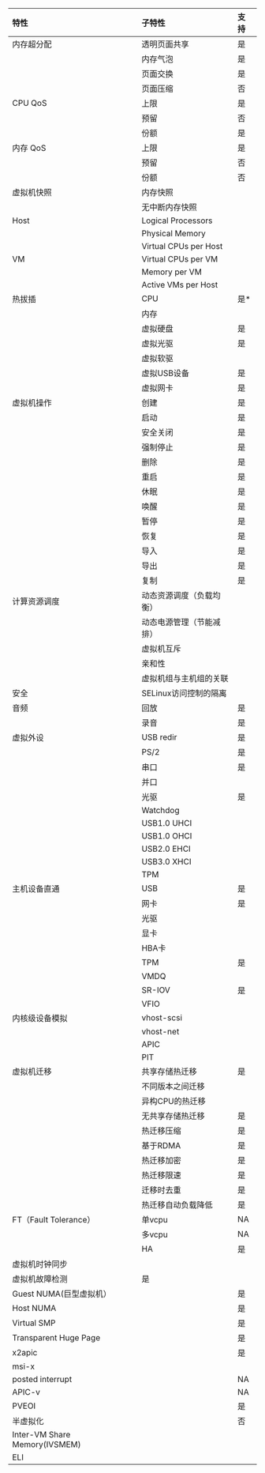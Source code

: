 特性      	|子特性		|支持	|
:---------------|:--------------|:------|
内存超分配	|透明页面共享	|是	|
          	|内存气泡	|是	|
          	|页面交换	|是	|
          	|页面压缩	|否	|
CPU QoS		|上限		|是	|
		|预留		|否	|
		|份额		|是	|
内存 QoS	|上限		|是	|
		|预留		|否	|
		|份额		|否	|
虚拟机快照	|内存快照	|	|	
		|无中断内存快照	|	|	
Host		|Logical Processors|	|	
		|Physical Memory|	|	
		|Virtual CPUs per Host|	|	
VM		|Virtual CPUs per VM|	|	
		|Memory per VM	|	|	
		|Active VMs per Host|   | 	
热拔插		|CPU		|是*	|
		|内存		|	|	
		|虚拟硬盘	|是	|
		|虚拟光驱	|是	|
		|虚拟软驱	|	|
		|虚拟USB设备	|是	|
		|虚拟网卡	|是	|
虚拟机操作	|创建		|是	|
		|启动		|是	|
		|安全关闭	|是	|
		|强制停止	|是	|
		|删除		|是	|
		|重启		|是	|
		|休眠		|是	|
		|唤醒		|是	|
		|暂停		|是	|
		|恢复		|是	|
		|导入		|是	|
		|导出		|是	|
		|复制		|是	|
计算资源调度	|动态资源调度（负载均衡）| |	
		|动态电源管理（节能减排）| |	
		|虚拟机互斥	|	|	
		|亲和性		|	|	
		|虚拟机组与主机组的关联| |	
安全		|SELinux访问控制的隔离| |	
音频		|回放		|是	|
		|录音		|是	|
虚拟外设	|USB redir	|是	|
		|PS/2		|是	|
		|串口		|是	|
		|并口		|	|	
		|光驱		|是	|
		|Watchdog	|	|
		|USB1.0 UHCI	|	|	
		|USB1.0 OHCI	|	|	
		|USB2.0 EHCI	|	|
		|USB3.0 XHCI	|	|	
		|TPM		|	|	
主机设备直通	|USB		|是	|
		|网卡		|是	|
		|光驱		|	|	
		|显卡		|	|	
		|HBA卡		|	|	
		|TPM		|是	|
		|VMDQ		|	|
		|SR-IOV		|是	|
		|VFIO		|	|	
内核级设备模拟	|vhost-scsi	|	|	
		|vhost-net	|	|	
		|APIC		|	|
		|PIT		|	|
虚拟机迁移	|共享存储热迁移	|是	|
		|不同版本之间迁移|	|	
		|异构CPU的热迁移 |	|
		|无共享存储热迁移|是	|
		|热迁移压缩	|是	|
		|基于RDMA	|是	|
		|热迁移加密	|是	|
		|热迁移限速	|是	|
		|迁移时去重	|是	|
		|热迁移自动负载降低|是	|		
FT（Fault Tolerance）|	单vcpu  |NA 	|
		|多vcpu		|NA	|
		|HA		|是	|
虚拟机时钟同步	|		|	|		
虚拟机故障检测	|	是	|	|
Guest NUMA(巨型虚拟机）|	|是	|
Host NUMA	|		|是	|
Virtual SMP	|		|是	|
Transparent Huge Page|		|是	|
x2apic		|		|是	|
msi-x		|		|	|
posted interrupt|		|NA	|
APIC-v		|		|NA	|
PVEOI		|		|是	|
半虚拟化	|		|否	|
Inter-VM Share Memory(IVSMEM)|	|	|		
ELI		|		|	|
